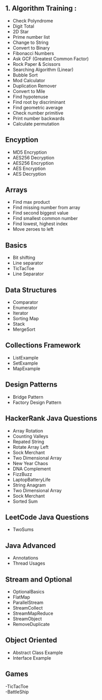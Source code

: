 ## 1. Algorithm Training :
 - Check Polyndrome <br />
 - Digit Total <br />
 - 2D Star <br />
 - Prime number list <br />
 - Change to String <br />
 - Convert to Binary <br />
 - Fibonacci Numbers <br />
 - Ask GCF (Greatest Common Factor) <br />
 - Rock Paper & Scissors <br />
 - Searching Algorithm (Linear) <br />
 - Bubble Sort <br />
 - Mod Calculator <br />
 - Duplication Remover <br />
 - Convert to Mile <br />
 - Find hypotenuse <br />
 - Find root by discriminant<br />
 - Find geometric average<br />
 - Check number primitive<br />
 - Print number backwards<br />
 - Calculate permutation<br />

## Encyption
 - MD5 Encryption<br />
 - AES256 Decryption<br />
 - AES256 Encryption<br />
 - AES Encryption<br />
 - AES Decryption<br />
 
## Arrays
- Find max product<br />
- Find missing number from array<br />
- Find second biggest value<br />
- Find smallest common number<br />
- Find lowest, highest index<br />
- Move zeroes to left<br />
  
## Basics
- Bit shifting<br />
- Line separator<br />
- TicTacToe<br />
- Line Separator<br />

## Data Structures
- Comparator<br />
- Enumerator<br />
- Iterator<br />
- Sorting Map<br />
- Stack<br />
- MergeSort<br />


## Collections Framework
- ListExample<br />
- SetExample<br />
- MapExample<br />

## Design Patterns 
- Bridge Pattern<br />
- Factory Design Pattern<br />

## HackerRank Java Questions
- Array Rotation<br />
- Counting Valleys<br />
- Repated String<br />
- Rotate Array Left<br />
- Sock Merchant<br />
- Two Dimensional Array<br />
- New Year Chaos<br />
- DNA Complement<br />
- FizzBuzz<br />
- LaptopBatteryLife<br />
- String Anagram<br />
- Two Dimensional Array<br />
- Sock Merchant<br />
- Sorted Sum<br />

## LeetCode Java Questions
- TwoSums<br />
 
## Java Advanced
- Annotations<br />
- Thread Usages<br />

## Stream and Optional
- OptionalBasics<br />
- FlatMap<br />
- ParallelStream<br />
- StreamCollect<br />
- StreamMapReduce<br />
- StreamObject<br />
- RemoveDuplicate<br />

## Object Oriented
- Abstract Class Example<br />
- Interface Example<br />

## Games
-TicTacToe<br />
-BattleShip<br />
  
  
  
  
